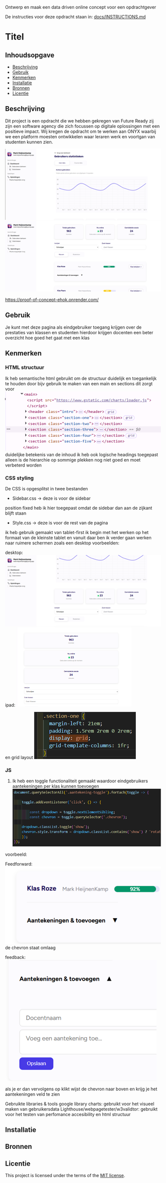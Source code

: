 Ontwerp en maak een data driven online concept voor een opdrachtgever

De instructies voor deze opdracht staan in: [docs/INSTRUCTIONS.md](https://github.com/fdnd-task/proof-of-concept/blob/main/docs/INSTRUCTIONS.md)

# Titel
<!-- Geef je project een titel en schrijf in één zin wat het is -->

## Inhoudsopgave

  * [Beschrijving](#beschrijving)
  * [Gebruik](#gebruik)
  * [Kenmerken](#kenmerken)
  * [Installatie](#installatie)
  * [Bronnen](#bronnen)
  * [Licentie](#licentie)

## Beschrijving
<!-- Bij Beschrijving staat kort beschreven wat voor project het is en wat je hebt gemaakt -->
Dit project is een opdracht die we hebben gekregen van Future Ready zij zijn een software agency die zich focussen op digitale oplossingen met een positieve impact. Wij kregen de opdracht om te werken aan ONYX waarbij we een platform moesten ontwikkelen waar leraren werk en voortgan van studenten kunnen zien.

<!-- Voeg een mooie poster visual toe 📸 -->
<img src="/image-1.png">
<img src="/image.png">


<!-- Voeg een link toe naar Github Pages 🌐-->
https://proof-of-concept-ehok.onrender.com/

## Gebruik
<!-- Bij Gebruik staat de user story, hoe het werkt en wat je er mee kan. -->
Je kunt met deze pagina als eindgebruiker toegang krijgen over de prestaties van klassen en studenten hierdoor krijgen docenten een beter overzicht hoe goed het gaat met een klas 

## Kenmerken
<!-- Bij Kenmerken staat welke technieken zijn gebruikt en hoe. Wat is de HTML structuur? Wat zijn de belangrijkste dingen in CSS? Wat is er met JS gedaan en hoe? Misschien heb je iets met NodeJS gedaan, of heb je een framwork of library gebruikt? -->
### HTML structuur
Ik heb semantische html gebruikt om de structuur duidelijk en toegankelijk te houden door bijv gebruik te maken van een main en sections dit zorgt voor
![alt text](image-2.png) duidelijke betekenis van de inhoud ik heb ook logische headings toegepast alleen is de hierarchie op sommige plekken nog niet goed en moet verbeterd worden 

### CSS styling
De CSS is opgesplitst in twee bestanden
- Sidebar.css -> deze is voor de sidebar

position fixed heb ik hier toegepast omdat de sidebar dan aan de zijkant blijft staan

- Style.css -> deze is voor de rest van de pagina 

ik heb gebruik gemaakt van tablet-first ik begin met het werken op het formaat van de kleinste tablet en vanuit daar ben ik verder gaan werken naar ruimere schermen zoals een desktop voorbeelden: 

desktop: ![alt text](image-4.png)
ipad: ![alt text](image-5.png)


 en grid layout 
![alt text](image-3.png)

### JS
1. Ik heb een toggle functionaliteit gemaakt waardoor eindgebruikers aantekeningen per klas kunnen toevoegen
![alt text](image-6.png)

voorbeeld:

Feedforward: 
![alt text](image-7.png)
de chevron staat omlaag 

feedback:
![alt text](image-8.png)

als je er dan vervolgens op klikt wijst de chevron naar boven en krijg je het aantekeningen veld te zien 

Gebruikte libraries & tools
google library charts: gebruikt voor het visueel maken van gebruikersdata
Lighthouse/webpagetester/w3validtor: gebruikt voor het testen van perfomance accesibility en html structuur 




## Installatie
<!-- Bij Instalatie staat hoe een andere developer aan jouw repo kan werken -->

## Bronnen

## Licentie

This project is licensed under the terms of the [MIT license](./LICENSE).
